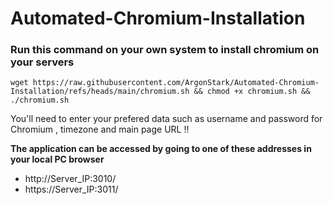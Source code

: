 # Automated-Chromium-Installation

### Run this command on your own system to install chromium on your servers 
``` 
wget https://raw.githubusercontent.com/ArgonStark/Automated-Chromium-Installation/refs/heads/main/chromium.sh && chmod +x chromium.sh && ./chromium.sh 
```
You'll need to enter your prefered data such as username and password for Chromium , timezone and main page URL !! 

**The application can be accessed by going to one of these addresses in your local PC browser**
* http://Server_IP:3010/
* https://Server_IP:3011/
